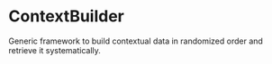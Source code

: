 ContextBuilder
==============

Generic framework to build contextual data in randomized order and retrieve it systematically.
